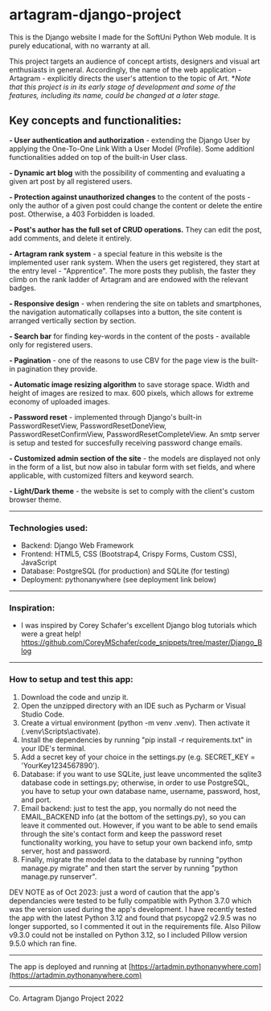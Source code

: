 # artagram-django-project
This is the Django website I made for the SoftUni Python Web module. It is purely educational, with no warranty at all.

This project targets an audience of concept artists, designers and visual art enthusiasts in general. Accordingly, the name of the web application - Artagram - explicitly directs the user's attention to the topic of Art. 
**Note that this project is in its early stage of development and some of the features, including its name, could be changed at a later stage.*

## Key concepts and functionalities:

**- User authentication and authorization** - extending the Django User by applying the One-To-One Link With a User Model (Profile). Some additionl functionalities added on top of the built-in User class.

**- Dynamic art blog** with the possibility of commenting and evaluating a given art post by all registered users.

**- Protection against unauthorized changes** to the content of the posts - only the author of a given post could change the content or delete the entire post. Otherwise, a 403 Forbidden is loaded.

**- Post's author has the full set of CRUD operations.** They can edit the post, add comments, and delete it entirely.

**- Artagram rank system** - a special feature in this website is the implemented user rank system. When the users get registered, they start at the entry level - "Apprentice". The more posts they publish, the faster they climb on the rank ladder of Artagram and are endowed with the relevant badges. 

**- Responsive design** - when rendering the site on tablets and smartphones, the navigation automatically collapses into a button, the site content is arranged vertically section by section.

**- Search bar** for finding key-words in the content of the posts - available only for registered users.

**- Pagination** - one of the reasons to use CBV for the page view is the built-in pagination they provide.

**- Automatic image resizing algorithm** to save storage space. Width and height of images are resized to max. 600 pixels, which allows for extreme economy of uploaded images.

**- Password reset** - implemented through Django's built-in PasswordResetView, PasswordResetDoneView, PasswordResetConfirmView, PasswordResetCompleteView. An smtp server is setup and tested for succesfully receiving password change emails.

**- Customized admin section of the site** - the models are displayed not only in the form of a list, but now also in tabular form with set fields, and where applicable, with customized filters and keyword search.

**- Light/Dark theme** - the website is set to comply with the client's custom browser theme.

---

### Technologies used:

- Backend: Django Web Framework
- Frontend: HTML5, CSS (Bootstrap4, Crispy Forms, Custom CSS), JavaScript
- Database: PostgreSQL (for production) and SQLite (for testing)
- Deployment: pythonanywhere (see deployment link below)

---

### Inspiration:

- I was inspired by Corey Schafer's excellent Django blog tutorials which were a great help! https://github.com/CoreyMSchafer/code_snippets/tree/master/Django_Blog

---

### How to setup and test this app:

1. Download the code and unzip it.
2. Open the unzipped directory with an IDE such as Pycharm or Visual Studio Code.
3. Create a virtual environment (python -m venv .venv). Then activate it (.venv\Scripts\activate).
4. Install the dependencies by running "pip install -r requirements.txt" in your IDE's terminal.
5. Add a secret key of your choice in the settings.py (e.g. SECRET_KEY = 'YourKey1234567890').
6. Database: if you want to use SQLite, just leave uncommented the sqlite3 database code in settings.py; otherwise, in order to use PostgreSQL, you have to setup your own database name, username, password, host, and port. 
7. Email backend: just to test the app, you normally do not need the EMAIL_BACKEND info (at the bottom of the settings.py), so you can leave it commented out. However, if you want to be able to send emails through the site's contact form and keep the password reset functionality working, you have to setup your own backend info, smtp server, host and password. 
8. Finally, migrate the model data to the database by running "python manage.py migrate" and then start the server by running "python manage.py runserver".

DEV NOTE as of Oct 2023: just a word of caution that the app's dependancies were tested to be fully compatible with Python 3.7.0 which was the version used during the app's development.
I have recently tested the app with the latest Python 3.12 and found that psycopg2 v2.9.5 was no longer supported, so I commented it out in the requirements file. Also Pillow v9.3.0 could not be installed on Python 3.12, so I included Pillow version 9.5.0 which ran fine.    

---

The app is deployed and running at [https://artadmin.pythonanywhere.com](https://artadmin.pythonanywhere.com)

---

Co. Artagram Django Project 2022

